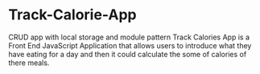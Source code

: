# Track-Calorie-App
 CRUD app with local storage and module pattern
Track Calories App is a Front End JavaScript Application that allows users to introduce what they have eating for a day and then it could calculate the some of calories of there meals.

